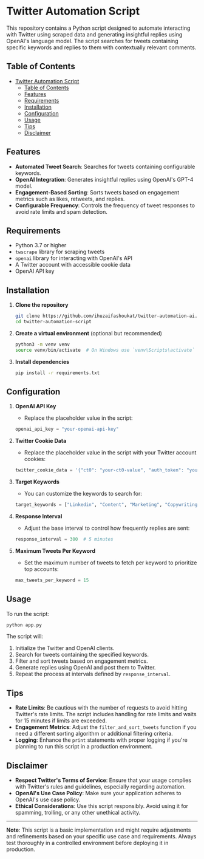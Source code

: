 # Twitter Automation Script

This repository contains a Python script designed to automate interacting with Twitter using scraped data and generating insightful replies using OpenAI's language model. The script searches for tweets containing specific keywords and replies to them with contextually relevant comments.

## Table of Contents

- [Twitter Automation Script](#twitter-automation-script)
  - [Table of Contents](#table-of-contents)
  - [Features](#features)
  - [Requirements](#requirements)
  - [Installation](#installation)
  - [Configuration](#configuration)
  - [Usage](#usage)
  - [Tips](#tips)
  - [Disclaimer](#disclaimer)

## Features

- **Automated Tweet Search**: Searches for tweets containing configurable keywords.
- **OpenAI Integration**: Generates insightful replies using OpenAI's GPT-4 model.
- **Engagement-Based Sorting**: Sorts tweets based on engagement metrics such as likes, retweets, and replies.
- **Configurable Frequency**: Controls the frequency of tweet responses to avoid rate limits and spam detection.

## Requirements

- Python 3.7 or higher
- `twscrape` library for scraping tweets
- `openai` library for interacting with OpenAI's API
- A Twitter account with accessible cookie data
- OpenAI API key

## Installation

1. **Clone the repository**

    ```bash
    git clone https://github.com/ihuzaifashoukat/twitter-automation-ai.git
    cd twitter-automation-script
    ```

2. **Create a virtual environment** (optional but recommended)

    ```bash
    python3 -m venv venv
    source venv/bin/activate  # On Windows use `venv\Scripts\activate`
    ```

3. **Install dependencies**

    ```bash
    pip install -r requirements.txt
    ```

## Configuration

1. **OpenAI API Key**
    - Replace the placeholder value in the script:
    ```python
    openai_api_key = "your-openai-api-key"
    ```

2. **Twitter Cookie Data**
    - Replace the placeholder value in the script with your Twitter account cookies:
    ```python
    twitter_cookie_data = '{"ct0": "your-ct0-value", "auth_token": "your-auth-token"}'
    ```

3. **Target Keywords**
    - You can customize the keywords to search for:
    ```python
    target_keywords = ["Linkedin", "Content", "Marketing", "Copywriting", "Ghostwriting"]
    ```

4. **Response Interval**
    - Adjust the base interval to control how frequently replies are sent:
    ```python
    response_interval = 300  # 5 minutes
    ```

5. **Maximum Tweets Per Keyword**
    - Set the maximum number of tweets to fetch per keyword to prioritize top accounts:
    ```python
    max_tweets_per_keyword = 15
    ```

## Usage

To run the script:

```bash
python app.py
```

The script will:
1. Initialize the Twitter and OpenAI clients.
2. Search for tweets containing the specified keywords.
3. Filter and sort tweets based on engagement metrics.
4. Generate replies using OpenAI and post them to Twitter.
5. Repeat the process at intervals defined by `response_interval`.

## Tips

- **Rate Limits**: Be cautious with the number of requests to avoid hitting Twitter's rate limits. The script includes handling for rate limits and waits for 15 minutes if limits are exceeded.
- **Engagement Metrics**: Adjust the `filter_and_sort_tweets` function if you need a different sorting algorithm or additional filtering criteria.
- **Logging**: Enhance the `print` statements with proper logging if you're planning to run this script in a production environment.

## Disclaimer

- **Respect Twitter's Terms of Service**: Ensure that your usage complies with Twitter's rules and guidelines, especially regarding automation.
- **OpenAI's Use Case Policy**: Make sure your application adheres to OpenAI's use case policy.
- **Ethical Considerations**: Use this script responsibly. Avoid using it for spamming, trolling, or any other unethical activity.

---

**Note**: This script is a basic implementation and might require adjustments and refinements based on your specific use case and requirements. Always test thoroughly in a controlled environment before deploying it in production.